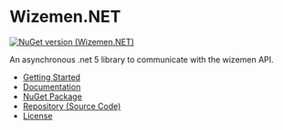 # Wizemen.NET

[![NuGet version (Wizemen.NET)](https://img.shields.io/nuget/v/Wizemen.NET.svg?style=flat-square)](https://www.nuget.org/packages/Wizemen.NET/)

An asynchronous .net 5 library to communicate with the wizemen API.

- [Getting Started](/wizemen-net/guides/intro)
- [Documentation](/wizemen-net/api)
- <a href="https://www.nuget.org/packages/Wizemen.NET" target="_blank">NuGet Package</a>
- <a href="https://github.com/DhrumanGupta/Wizemen.NET" target="_blank">Repository (Source Code)</a>
- <a href="https://github.com/DhrumanGupta/Wizemen.NET/blob/master/LICENSE" target="_blank">License</a>